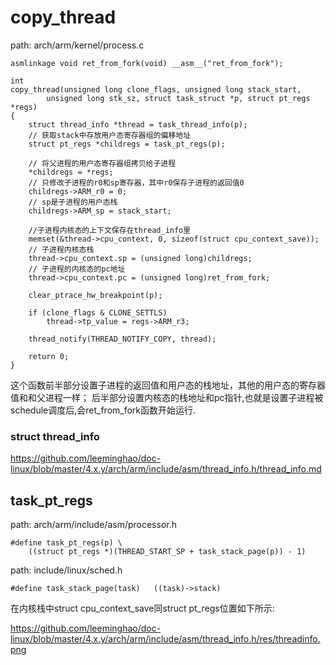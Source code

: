 copy_thread
========================================

path: arch/arm/kernel/process.c
```
asmlinkage void ret_from_fork(void) __asm__("ret_from_fork");

int
copy_thread(unsigned long clone_flags, unsigned long stack_start,
        unsigned long stk_sz, struct task_struct *p, struct pt_regs *regs)
{
    struct thread_info *thread = task_thread_info(p);
    // 获取stack中存放用户态寄存器组的偏移地址
    struct pt_regs *childregs = task_pt_regs(p);

    // 将父进程的用户态寄存器组拷贝给子进程
    *childregs = *regs;
    // 只修改子进程的r0和sp寄存器，其中r0保存子进程的返回值0
    childregs->ARM_r0 = 0;
    // sp是子进程的用户态栈
    childregs->ARM_sp = stack_start;

    //子进程内核态的上下文保存在thread_info里
    memset(&thread->cpu_context, 0, sizeof(struct cpu_context_save));
    // 子进程内核态栈
    thread->cpu_context.sp = (unsigned long)childregs;
    // 子进程的内核态的pc地址
    thread->cpu_context.pc = (unsigned long)ret_from_fork;

    clear_ptrace_hw_breakpoint(p);

    if (clone_flags & CLONE_SETTLS)
        thread->tp_value = regs->ARM_r3;

    thread_notify(THREAD_NOTIFY_COPY, thread);

    return 0;
}
```

这个函数前半部分设置子进程的返回值和用户态的栈地址，其他的用户态的寄存器值和和父进程一样；
后半部分设置内核态的栈地址和pc指针,也就是设置子进程被schedule调度后,会ret_from_fork函数开始运行.

### struct thread_info

https://github.com/leeminghao/doc-linux/blob/master/4.x.y/arch/arm/include/asm/thread_info.h/thread_info.md

task_pt_regs
----------------------------------------

path: arch/arm/include/asm/processor.h
```
#define task_pt_regs(p) \
	((struct pt_regs *)(THREAD_START_SP + task_stack_page(p)) - 1)
```

path: include/linux/sched.h
```
#define task_stack_page(task)	((task)->stack)
```

在内核栈中struct cpu_context_save同struct pt_regs位置如下所示:

https://github.com/leeminghao/doc-linux/blob/master/4.x.y/arch/arm/include/asm/thread_info.h/res/threadinfo.png
